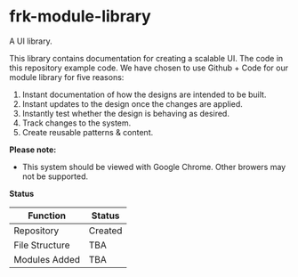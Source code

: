 # frk-module-library
A UI library.

This library contains documentation for creating a scalable UI. The code in this repository example code. We have chosen to use Github + Code for our module library for five reasons:

1. Instant documentation of how the designs are intended to be built.
2. Instant updates to the design once the changes are applied.
3. Instantly test whether the design is behaving as desired.
4. Track changes to the system.
5. Create reusable patterns & content.

**Please note:**

- This system should be viewed with Google Chrome. Other browers may not be supported.

**Status**

Function | Status
-------- | ------
Repository | Created
File Structure | TBA
Modules Added | TBA
